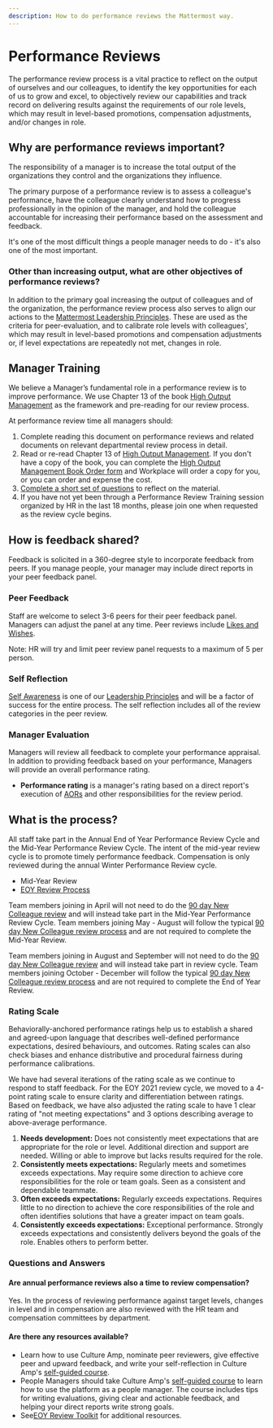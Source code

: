 ```yaml
---
description: How to do performance reviews the Mattermost way.
---
```


# Performance Reviews

The performance review process is a vital practice to reflect on the output of ourselves and our colleagues, to identify the key opportunities for each of us to grow and excel, to objectively review our capabilities and track record on delivering results against the requirements of our role levels, which may result in level-based promotions, compensation adjustments, and/or changes in role.

## Why are performance reviews important?

The responsibility of a manager is to increase the total output of the organizations they control and the organizations they influence.

The primary purpose of a performance review is to assess a colleague's performance, have the colleague clearly understand how to progress professionally in the opinion of the manager, and hold the colleague accountable for increasing their performance based on the assessment and feedback.

It's one of the most difficult things a people manager needs to do - it's also one of the most important.

### Other than increasing output, what are other objectives of performance reviews?

In addition to the primary goal increasing the output of colleagues and of the organization, the performance review process also serves to align our actions to the [Mattermost Leadership Principles](../../../../company/about-mattermost/#leadership-principles). These are used as the criteria for peer-evaluation, and to calibrate role levels with colleagues', which may result in level-based promotions and compensation adjustments or, if level expectations are repeatedly not met, changes in role.

## Manager Training

We believe a Manager’s fundamental role in a performance review is to improve performance. We use Chapter 13 of the book [High Output Management](https://www.amazon.com/High-Output-Management-Andrew-Grove-ebook/dp/B015VACHOK) as the framework and pre-reading for our review process.

At performance review time all managers should:

1. Complete reading this document on performance reviews and related documents on relevant departmental review process in detail.
2. Read or re-read Chapter 13 of [High Output Management](https://www.amazon.com/High-Output-Management-Andrew-Grove-ebook/dp/B015VACHOK). If you don't have a copy of the book, you can complete the [High Output Management Book Order form](https://forms.gle/J2Aio3Lv1eK74ob3A) and Workplace will order a copy for you, or you can order and expense the cost.
3. [Complete a short set of questions](https://forms.gle/uG8VvFGcpSfQMdvz6) to reflect on the material.
4. If you have not yet been through a Performance Review Training session organized by HR in the last 18 months, please join one when requested as the review cycle begins.

## How is feedback shared?

Feedback is solicited in a 360-degree style to incorporate feedback from peers. If you manage people, your manager may include direct reports in your peer feedback panel.

### Peer Feedback

Staff are welcome to select 3-6 peers for their peer feedback panel. Managers can adjust the panel at any time. Peer reviews include [Likes and Wishes](https://handbook.mattermost.com/company/about-mattermost/mindsets#likes-and-wishes).

Note: HR will try and limit peer review panel requests to a maximum of 5 per person.

### Self Reflection

[Self Awareness](https://handbook.mattermost.com/company/about-mattermost#leadership-principles) is one of our [Leadership Principles](https://handbook.mattermost.com/company/about-mattermost#leadership-principles) and will be a factor of success for the entire process. The self reflection includes all of the review categories in the peer review.

### Manager Evaluation

Managers will review all feedback to complete your performance appraisal. In addition to providing feedback based on your performance, Managers will provide an overall performance rating. 

* **Performance rating** is a manager's rating based on a direct report's execution of [AORs](https://handbook.mattermost.com/operations/operations/areas-of-responsibility) and other responsibilities for the review period.

## What is the process?

All staff take part in the Annual End of Year Performance Review Cycle and the Mid-Year Performance Review Cycle. The intent of the mid-year review cycle is to promote timely performance feedback. Compensation is only reviewed during the annual Winter Performance Review cycle.

* Mid-Year Review
* [EOY Review Process](https://handbook.mattermost.com/operations/people/performance-reviews-50/formal-review-process)

Team members joining in April will not need to do the [90 day New Colleague review](https://handbook.mattermost.com/contributors/onboarding#new-colleague-90-day-feedback-process) and will instead take part in the Mid-Year Performance Review Cycle. Team members joining May - August will follow the typical [90 day New Colleague review process](https://handbook.mattermost.com/contributors/onboarding#new-colleague-90-day-feedback-process) and are not required to complete the Mid-Year Review.

Team members joining in August and September will not need to do the [90 day New Colleague review](https://handbook.mattermost.com/contributors/onboarding#new-colleague-90-day-feedback-process) and will instead take part in review cycle. Team members joining October - December will follow the typical [90 day New Colleague review process](https://handbook.mattermost.com/contributors/onboarding#new-colleague-90-day-feedback-process) and are not required to complete the End of Year Review.

### Rating Scale

Behaviorally-anchored performance ratings help us to establish a shared and agreed-upon language that describes well-defined performance expectations, desired behaviours, and outcomes. Rating scales can also check biases and enhance distributive and procedural fairness during performance calibrations.

We have had several iterations of the rating scale as we continue to respond to staff feedback. For the EOY 2021 review cycle, we moved to a 4-point rating scale to ensure clarity and differentiation between ratings. Based on feedback, we have also adjusted the rating scale to have 1 clear rating of "not meeting expectations" and 3 options describing average to above-average performance. 

1. **Needs development:** Does not consistently meet expectations that are appropriate for the role or level. Additional direction and support are needed. Willing or able to improve but lacks results required for the role. 
2. **Consistently meets expectations:** Regularly meets and sometimes exceeds expectations. May require some direction to achieve core responsibilities for the role or team goals. Seen as a consistent and dependable teammate. 
3. **Often exceeds expectations:** Regularly exceeds expectations. Requires little to no direction to achieve the core responsibilities of the role and often identifies solutions that have a greater impact on team goals.
4. **Consistently exceeds expectations:** Exceptional performance. Strongly exceeds expectations and consistently delivers beyond the goals of the role. Enables others to perform better. 

### Questions and Answers

#### Are annual performance reviews also a time to review compensation?

Yes. In the process of reviewing performance against target levels, changes in level and in compensation are also reviewed with the HR team and compensation committees by department.

#### Are there any resources available?

* Learn how to use Culture Amp, nominate peer reviewers, give effective peer and upward feedback, and write your self-reflection in Culture Amp's [self-guided course](https://www.cultureamptraining.com/performance-reviews-for-employees).
* People Managers should take Culture Amp's [self-guided course](https://www.cultureamptraining.com/performance-for-managers) to learn how to use the platform as a people manager. The course includes tips for writing evaluations, giving clear and actionable feedback, and helping your direct reports write strong goals.
* See[EOY Review Toolkit](https://docs.google.com/document/d/1Jj62uswZ-3yPb0gd-ixfzVKCMwv7vO2AVDLdG8N1eyw/edit?usp=sharing) for additional resources.
